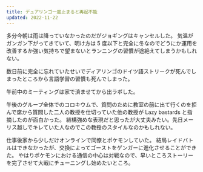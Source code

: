 ```yaml
---
title: デュアリンゴ一度止まると再起不能
updated: 2022-11-22
---
```


多分今朝は雨は降っていなかったのだがジョギングはキャンセルした。
気温がガンガン下がってきていて、明け方は 5 度以下と完全に冬なのでどうにか運用を改善するか強い気持ちで望まないとランニングの習慣が途絶えてしまうかもしれない。

数日前に完全に忘れていたせいでディアリンゴのドイツ語ストリークが死んでしまったところから言語学習の習慣も死んでしまった。

午前中のミーティングは家で済ませてから出ラボした。

午後のグループ全体でのコロキウムで、質問のために教室の前に出て行くのを拒んで席から質問した二人の教授を仕切っていた他の教授が Lazy bastards と指摘したのが面白かった。
結構強めな表現だと思ったが大丈夫みたい。先日メーリス越しでキレていた人なのでこの教授のスタイルなのかもしれない。

仕事後家から少しだけオンラインで同僚とポケモンしていた。
結局レイドバトルはできなかったが、交換によってゴーストをゲンガーに進化させることができた。
やはりポケモンにおける通信の中心は対戦なので、早いところストーリーを完了させて大戦にチューニングし始めたいところ。
